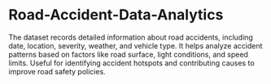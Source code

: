 # Road-Accident-Data-Analytics
The dataset records detailed information about road accidents, including date, location, severity, weather, and vehicle type.  It helps analyze accident patterns based on factors like road surface, light conditions, and speed limits.  Useful for identifying accident hotspots and contributing causes to improve road safety policies.
